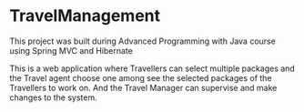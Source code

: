 # TravelManagement

This project was built during Advanced Programming with Java course using Spring MVC and Hibernate

This is a web application where Travellers can select multiple packages and the Travel agent choose one among see the selected packages of the Travellers to work on. 
And the Travel Manager can supervise and make changes to the system.
